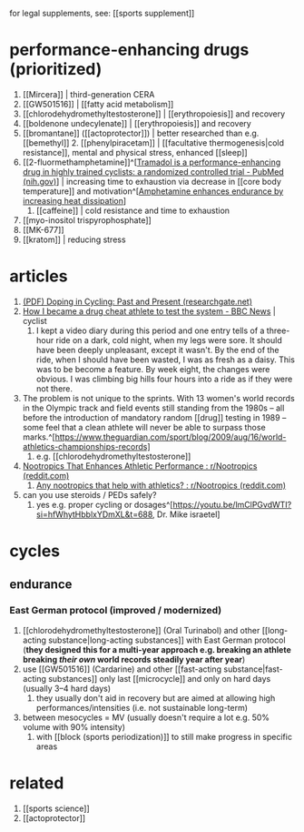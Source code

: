 for legal supplements, see: [[sports supplement]]

# performance-enhancing drugs (prioritized)
1. [[Mircera]] | third-generation CERA
2. [[GW501516]] | [[fatty acid metabolism]]
3. [[chlorodehydromethyltestosterone]] | [[erythropoiesis]] and recovery
4. [[boldenone undecylenate]] | [[erythropoiesis]] and recovery
5. [[bromantane]] ([[actoprotector]]) | better researched than e.g. [[bemethyl]]
	2. [[phenylpiracetam]] | [[facultative thermogenesis|cold resistance]], mental and physical stress, enhanced [[sleep]]
6. [[2-fluormethamphetamine]]^[[Tramadol is a performance-enhancing drug in highly trained cyclists: a randomized controlled trial - PubMed (nih.gov)](https://pubmed.ncbi.nlm.nih.gov/37410900/)] | increasing time to exhaustion via decrease in [[core body temperature]] and motivation^[[Amphetamine enhances endurance by increasing heat dissipation](https://pmc.ncbi.nlm.nih.gov/articles/PMC5027360/)]
	1. [[caffeine]] | cold resistance and time to exhaustion
7. [[myo-inositol trispyrophosphate]]
8. [[MK-677]]
9. [[kratom]] | reducing stress

# articles
1. [(PDF) Doping in Cycling: Past and Present (researchgate.net)](https://www.researchgate.net/publication/300453288_Doping_in_Cycling_Past_and_Present)
2. [How I became a drug cheat athlete to test the system - BBC News](https://www.bbc.com/news/uk-scotland-32983932) | cyclist
	1. I kept a video diary during this period and one entry tells of a three-hour ride on a dark, cold night, when my legs were sore. It should have been deeply unpleasant, except it wasn't. By the end of the ride, when I should have been wasted, I was as fresh as a daisy. This was to be become a feature. By week eight, the changes were obvious. I was climbing big hills four hours into a ride as if they were not there.
3. The problem is not unique to the sprints. With 13 women's world records in the Olympic track and field events still standing from the 1980s – all before the introduction of mandatory random [[drug]] testing in 1989 – some feel that a clean athlete will never be able to surpass those marks.^[https://www.theguardian.com/sport/blog/2009/aug/16/world-athletics-championships-records]
	1. e.g. [[chlorodehydromethyltestosterone]]
4. [Nootropics That Enhances Athletic Performance : r/Nootropics (reddit.com)](https://www.reddit.com/r/Nootropics/comments/akk63r/nootropics_that_enhances_athletic_performance/)
	1. [Any nootropics that help with athletics? : r/Nootropics (reddit.com)](https://www.reddit.com/r/Nootropics/comments/3jd06u/any_nootropics_that_help_with_athletics/)
2. can you use steroids / PEDs safely?
	1. yes e.g. proper cycling or dosages^[https://youtu.be/lmClPGvdWTI?si=hfWhytHbblxYDmXL&t=688, Dr. Mike israetel]

# cycles
## endurance
### East German protocol (improved / modernized)
1. [[chlorodehydromethyltestosterone]] (Oral Turinabol) and other [[long-acting substance|long-acting substances]] with East German protocol (**they designed this for a multi-year approach e.g. breaking an athlete breaking _their own_ world records steadily year after year**)
2. use [[GW501516]] (Cardarine) and other [[fast-acting substance|fast-acting substances]] only last [[microcycle]] and only on hard days (usually 3–4 hard days)
	1. they usually don't aid in recovery but are aimed at allowing high performances/intensities (i.e. not sustainable long-term)
3. between mesocycles = MV (usually doesn't require a lot e.g. 50% volume with 90% intensity)
	1. with [[block (sports periodization)]] to still make progress in specific areas

# related
1. [[sports science]]
2. [[actoprotector]]